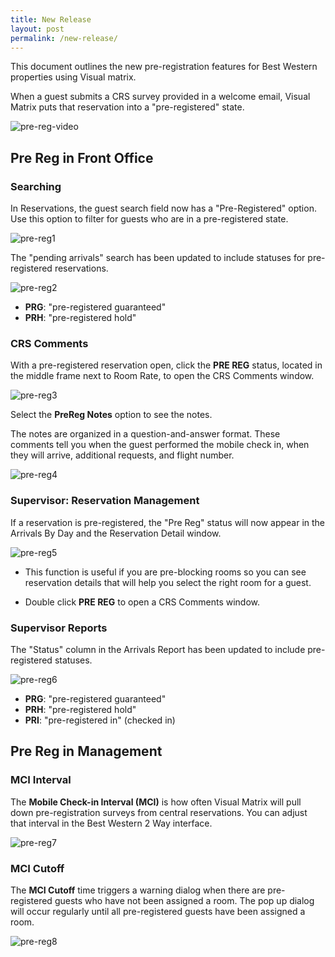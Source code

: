 ```yaml
---
title: New Release
layout: post
permalink: /new-release/
---
```


This document outlines the new pre-registration features for Best Western properties using Visual matrix.

When a guest submits a CRS survey provided in a welcome email, Visual Matrix puts that reservation into a "pre-registered" state.

<img src="/portfolio/images/prereg.jpg" alt="pre-reg-video">

## Pre Reg in Front Office

### Searching

In Reservations, the guest search field now has a "Pre-Registered" option. Use this option to filter for guests who are in a pre-registered state. 

<img src="/portfolio/images/prereg1.png" alt="pre-reg1">

The "pending arrivals" search has been updated to include statuses for pre-registered reservations.

<img src="/portfolio/images/prereg2.png" alt="pre-reg2">

- **PRG**: "pre-registered guaranteed"
- **PRH**: "pre-registered hold"

### CRS Comments

With a pre-registered reservation open, click the **PRE REG** status, located in the middle frame next to Room Rate, to open the CRS Comments window.

<img src="/portfolio/images/prereg3.png" alt="pre-reg3">

Select the **PreReg Notes** option to see the notes. 

The notes are organized in a question-and-answer format. These comments tell you when the guest performed the mobile check in, when they will arrive, additional requests, and flight number.

<img src="/portfolio/images/prereg4.png" alt="pre-reg4">

### Supervisor: Reservation Management

If a reservation is pre-registered, the "Pre Reg" status will now appear in the Arrivals By Day and the Reservation Detail window. 

<img src="/portfolio/images/prereg5.png" alt="pre-reg5">

- This function is useful if you are pre-blocking rooms so you can see reservation details that will help you select the right room for a guest.

- Double click **PRE REG** to open a CRS Comments window.

### Supervisor Reports

The "Status" column in the Arrivals Report has been updated to include pre-registered statuses.

<img src="/portfolio/images/prereg6.png" alt="pre-reg6">

- **PRG**: "pre-registered guaranteed"
- **PRH**: "pre-registered hold"
- **PRI**: "pre-registered in" (checked in)

## Pre Reg in Management

### MCI Interval

The **Mobile Check-in Interval (MCI)** is how often Visual Matrix will pull down pre-registration surveys from central reservations. You can adjust that interval in the Best Western 2 Way interface.

<img src="/portfolio/images/prereg7.png" alt="pre-reg7">

### MCI Cutoff

The **MCI Cutoff** time triggers a warning dialog when there are pre-registered guests who have not been assigned a room. The pop up dialog will occur regularly until all pre-registered guests have been assigned a room.

<img src="/portfolio/images/prereg8.png" alt="pre-reg8">

